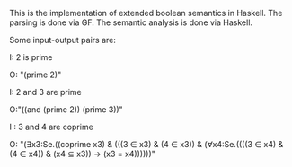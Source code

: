 This is the implementation of extended boolean semantics in Haskell.
The parsing is done via GF.
The semantic analysis is done via Haskell.


Some input-output pairs are:

I: 2 is prime

O: "(prime 2)"


I: 2 and 3 are prime

O:"((and (prime 2)) (prime 3))"


I : 3 and 4 are coprime

O: "(∃x3:Se.((coprime x3) & (((3 ∈ x3) & (4 ∈ x3)) & (∀x4:Se.((((3 ∈ x4) & (4 ∈ x4)) & (x4 ⊆ x3)) -> (x3 = x4))))))"

